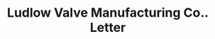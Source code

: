 ---
doi: 10.7916/D8QG04ZK
date_other: '1900'
date_other_textual: '1900'
form: correspondence
genre:
- Letters (correspondence)
name:
- Ludlow Valve Manufacturing Co.
object_in_context_url: https://biggert.cul.columbia.edu/items/view/ave_biggert_01218
subject_hierarchical_geographic:
- Troy, New York, United States
subject_name:
- Ludlow Valve Manufacturing Co.
title: Ludlow Valve Manufacturing Co.. Letter
sort_title: Ludlow Valve Manufacturing Co.. Letter
call_number: ave_biggert_01218
coordinates:
- 42.73166666666667,-73.69250000000001
pid: ave_biggert_01218
identifiers: ave_biggert_01218
canvas_id: ldpd:396481
permalink: "/items/ave_biggert_01218/"
layout: iiif-image-page
---